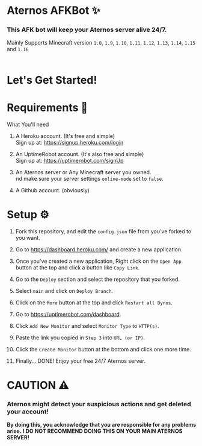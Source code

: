 # Aternos AFKBot ✨
### This AFK bot will keep your Aternos server alive 24/7.  
Mainly Supports Minecraft version ``1.8``, ``1.9``, ``1.10``, ``1.11``, ``1.12``, ``1.13``, ``1.14``, ``1.15`` and ``1.16``
<br/>
<br/>


# Let's Get Started!
# Requirements 🎒
What You'll need

1. A Heroku account. (It's free and simple)  
	Sign up at: https://signup.heroku.com/login

2. An UptimeRobot account. (It's also free and simple)  
	Sign up at: https://uptimerobot.com/signUp
2. An Aternos server or Any Minecraft server you owned.  
	nd make sure your server settings ``online-mode`` set to ``false``.
3. A Github account. (obviously)


# Setup ⚙
1. Fork this repository, and edit the ``config.json`` file from you've forked to you want.

2. Go to https://dashboard.heroku.com/ and create a new application.
3. Once you've created a new application, Right click on the ``Open App`` button at the top and click a button like ``Copy Link``.
4. Go to the ``Deploy`` section and select the repository that you forked.
5. Select ``main`` and click on ``Deploy Branch``.
6. Click on the ``More`` button at the top and click ``Restart all Dynos``.
8. Go to https://uptimerobot.com/dashboard.
9. Click ``Add New Monitor`` and select ``Monitor Type`` to ``HTTP(s)``.
10. Paste the link you copied in ``Step 3`` into ``URL (or IP)``.
11. Click the ``Create Monitor`` button at the bottom and click one more time.
12. Finally... DONE! Enjoy your free 24/7 Aternos server.


# CAUTION ⚠
### Aternos might detect your suspicious actions and get deleted your account!  
**By doing this, you acknowledge that you are responsible for any problems arise.**
**I DO NOT RECOMMEND DOING THIS ON YOUR MAIN ATERNOS SERVER!**
